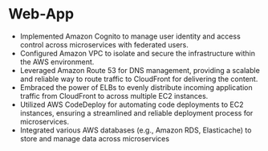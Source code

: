 # Web-App
- Implemented Amazon Cognito to manage user identity and access control across microservices with federated users.
- Configured Amazon VPC to isolate and secure the infrastructure within the AWS environment.
- Leveraged Amazon Route 53 for DNS management, providing a scalable and reliable way to route traffic to CloudFront for delivering the content.
- Embraced the power of ELBs to evenly distribute incoming application traffic from CloudFront to across multiple EC2 instances.
- Utilized AWS CodeDeploy for automating code deployments to EC2 instances, ensuring a streamlined and reliable deployment process for microservices.
- Integrated various AWS databases (e.g., Amazon RDS, Elasticache) to store and manage data across microservices
